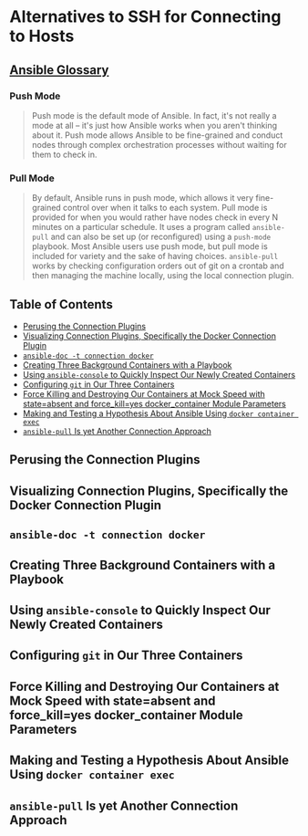 # Alternatives to SSH for Connecting to Hosts

## [Ansible Glossary](https://docs.ansible.com/ansible/latest/reference_appendices/glossary.html)

### Push Mode

> Push mode is the default mode of Ansible.
> In fact, it's not really a mode at all –
> it's just how Ansible works when you aren't thinking about it.
> Push mode allows Ansible to be fine-grained
> and conduct nodes through complex orchestration processes without waiting for them to check in.

### Pull Mode

> By default, Ansible runs in push mode,
> which allows it very fine-grained control over when it talks to each system.
> Pull mode is provided for
> when you would rather have nodes check in every N minutes on a particular schedule.
> It uses a program called `ansible-pull`
> and can also be set up (or reconfigured) using a `push-mode` playbook.
> Most Ansible users use push mode,
> but pull mode is included for variety and the sake of having choices.
> `ansible-pull` works by checking configuration orders out of git on a crontab
> and then managing the machine locally,
> using the local connection plugin.

## Table of Contents

<!-- START doctoc generated TOC please keep comment here to allow auto update -->
<!-- DON'T EDIT THIS SECTION, INSTEAD RE-RUN doctoc TO UPDATE -->

- [Perusing the Connection Plugins](#perusing-the-connection-plugins)
- [Visualizing Connection Plugins, Specifically the Docker Connection Plugin](#visualizing-connection-plugins-specifically-the-docker-connection-plugin)
- [`ansible-doc -t connection docker`](#ansible-doc--t-connection-docker)
- [Creating Three Background Containers with a Playbook](#creating-three-background-containers-with-a-playbook)
- [Using `ansible-console` to Quickly Inspect Our Newly Created Containers](#using-ansible-console-to-quickly-inspect-our-newly-created-containers)
- [Configuring `git` in Our Three Containers](#configuring-git-in-our-three-containers)
- [Force Killing and Destroying Our Containers at Mock Speed with state=absent and force_kill=yes docker_container Module Parameters](#force-killing-and-destroying-our-containers-at-mock-speed-with-stateabsent-and-force_killyes-docker_container-module-parameters)
- [Making and Testing a Hypothesis About Ansible Using `docker container exec`](#making-and-testing-a-hypothesis-about-ansible-using-docker-container-exec)
- [`ansible-pull` Is yet Another Connection Approach](#ansible-pull-is-yet-another-connection-approach)

<!-- END doctoc generated TOC please keep comment here to allow auto update -->

## Perusing the Connection Plugins

## Visualizing Connection Plugins, Specifically the Docker Connection Plugin

## `ansible-doc -t connection docker`

## Creating Three Background Containers with a Playbook

## Using `ansible-console` to Quickly Inspect Our Newly Created Containers

## Configuring `git` in Our Three Containers

## Force Killing and Destroying Our Containers at Mock Speed with state=absent and force_kill=yes docker_container Module Parameters

## Making and Testing a Hypothesis About Ansible Using `docker container exec`

## `ansible-pull` Is yet Another Connection Approach
